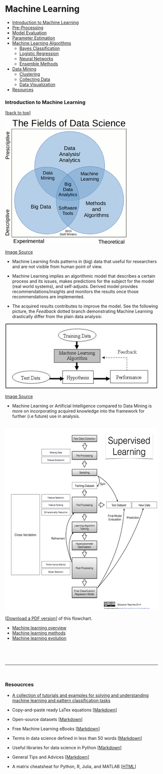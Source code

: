 
# Machine Learning

- [Introduction to Machine Learning](#introduction-to-machine-learning)
- [Pre-Processing](#pre-processing)
- [Model Evaluation](#model-evaluation)
- [Parameter Estimation](#parameter-estimation)
- [Machine Learning Algorithms](#machine-learning-algorithms)
  - [Bayes Classification](#bayes-classification)
  - [Logistic Regression](#logistic-regression)
  - [Neural Networks](#neural-networks)
  - [Ensemble Methods](#ensemble-methods)
- [Data Mining](#data-mining)
  - [Clustering](#clustering)
  - [Collecting Data](#collecting-data)
  - [Data Visualization](#data-visualization)
- [Resources](#resources)

### Introduction to Machine Learning

[[back to top](#machine-learning)]

![data-chart.gif](./images/data-chart.gif)

[Image Source](http://scraping.pro/data-analytics-data-analysis-data-mining-data-science-machine-learning-big-data/)

- Machine Learning finds patterns in (big) data that useful for researchers and are not visible from human point of view.

- Machine Learning implies an algorithmic model that describes a certain process and its issues, makes predictions for the subject for the model (real world systems), and self-adjusts. Derived model provides recommendations/insights and monitors the results once those recommendations are implemented.

- The acquired results contributes to improve the model. See the following picture, the _Feedback_ dotted branch demonstrating Machine Learning drastically differ from the plain data analysis:

![Machine_Learning_Technique.jpg](./images/Machine_Learning_Technique.jpg)

[Image Source](http://scraping.pro/data-analytics-data-analysis-data-mining-data-science-machine-learning-big-data/)

- Machine Learning or Artificial Intelligence compared to Data Mining is more on incorporating acquired knowledge into the framework for further (i.e future) use in analysis.

<br>

<img src="./images/supervised_learning_flowchart.png" style="width: 700px; height:600px;">

[[Download a PDF version](https://github.com/rasbt/pattern_classification/raw/master/PDFs/supervised_learning_flowchart.pdf)] of this flowchart.

* [Machine learning overview](http://usblogs.pwc.com/emerging-technology/a-look-at-machine-learning-infographic/)
* [Machine learning methods](http://usblogs.pwc.com/emerging-technology/machine-learning-methods-infographic/)
* [Machine learning evolution](http://usblogs.pwc.com/emerging-technology/machine-learning-evolution-infographic/)

<br>
<br>
<br>
<hr>
<br>

### Resoucrces

- [A collection of tutorials and examples for solving and understanding machine learning and pattern classification tasks](https://github.com/rasbt/pattern_classification)

- Copy-and-paste ready LaTex equations [[Markdown](./resources/latex_equations.md)]

- Open-source datasets [[Markdown](./resources/dataset_collections.md)]

- Free Machine Learning eBooks [[Markdown](./resources/machine_learning_ebooks.md)]

- Terms in data science defined in less than 50 words [[Markdown](./resources/data_glossary.md)]

- Useful libraries for data science in Python [[Markdown](./resources/python_data_libraries.md)]

- General Tips and Advices [[Markdown](./resources/general_tips_and_advices.md)]

- A matrix cheatsheat for Python, R, Julia, and MATLAB  [[HTML](http://sebastianraschka.com/Articles/2014_matrix_cheatsheet_table.html)]

